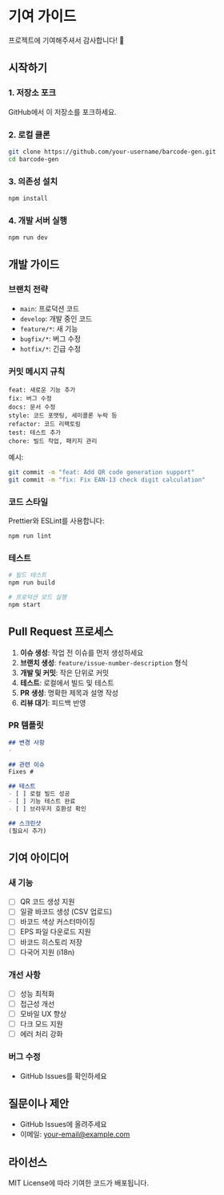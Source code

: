 # 기여 가이드

프로젝트에 기여해주셔서 감사합니다! 🎉

## 시작하기

### 1. 저장소 포크

GitHub에서 이 저장소를 포크하세요.

### 2. 로컬 클론

```bash
git clone https://github.com/your-username/barcode-gen.git
cd barcode-gen
```

### 3. 의존성 설치

```bash
npm install
```

### 4. 개발 서버 실행

```bash
npm run dev
```

## 개발 가이드

### 브랜치 전략

- `main`: 프로덕션 코드
- `develop`: 개발 중인 코드
- `feature/*`: 새 기능
- `bugfix/*`: 버그 수정
- `hotfix/*`: 긴급 수정

### 커밋 메시지 규칙

```
feat: 새로운 기능 추가
fix: 버그 수정
docs: 문서 수정
style: 코드 포맷팅, 세미콜론 누락 등
refactor: 코드 리팩토링
test: 테스트 추가
chore: 빌드 작업, 패키지 관리
```

예시:
```bash
git commit -m "feat: Add QR code generation support"
git commit -m "fix: Fix EAN-13 check digit calculation"
```

### 코드 스타일

Prettier와 ESLint를 사용합니다:

```bash
npm run lint
```

### 테스트

```bash
# 빌드 테스트
npm run build

# 프로덕션 모드 실행
npm start
```

## Pull Request 프로세스

1. **이슈 생성**: 작업 전 이슈를 먼저 생성하세요
2. **브랜치 생성**: `feature/issue-number-description` 형식
3. **개발 및 커밋**: 작은 단위로 커밋
4. **테스트**: 로컬에서 빌드 및 테스트
5. **PR 생성**: 명확한 제목과 설명 작성
6. **리뷰 대기**: 피드백 반영

### PR 템플릿

```markdown
## 변경 사항
- 

## 관련 이슈
Fixes #

## 테스트
- [ ] 로컬 빌드 성공
- [ ] 기능 테스트 완료
- [ ] 브라우저 호환성 확인

## 스크린샷
(필요시 추가)
```

## 기여 아이디어

### 새 기능

- [ ] QR 코드 생성 지원
- [ ] 일괄 바코드 생성 (CSV 업로드)
- [ ] 바코드 색상 커스터마이징
- [ ] EPS 파일 다운로드 지원
- [ ] 바코드 히스토리 저장
- [ ] 다국어 지원 (i18n)

### 개선 사항

- [ ] 성능 최적화
- [ ] 접근성 개선
- [ ] 모바일 UX 향상
- [ ] 다크 모드 지원
- [ ] 에러 처리 강화

### 버그 수정

- GitHub Issues를 확인하세요

## 질문이나 제안

- GitHub Issues에 올려주세요
- 이메일: your-email@example.com

## 라이선스

MIT License에 따라 기여한 코드가 배포됩니다.

